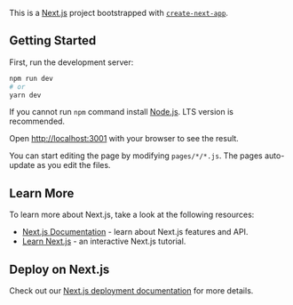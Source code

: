 This is a [Next.js](https://nextjs.org/) project bootstrapped with [`create-next-app`](https://github.com/vercel/next.js/tree/canary/packages/create-next-app).

## Getting Started

First, run the development server:

```bash
npm run dev
# or
yarn dev
```

If you cannot run `npm` command install [Node.js](https://nodejs.org/). LTS version is recommended.

Open [http://localhost:3001](http://localhost:3001) with your browser to see the result.

You can start editing the page by modifying `pages/*/*.js`. The pages auto-update as you edit the files.

## Learn More

To learn more about Next.js, take a look at the following resources:

- [Next.js Documentation](https://nextjs.org/docs) - learn about Next.js features and API.
- [Learn Next.js](https://nextjs.org/learn) - an interactive Next.js tutorial.

## Deploy on Next.js

Check out our [Next.js deployment documentation](https://nextjs.org/docs/deployment) for more details.
